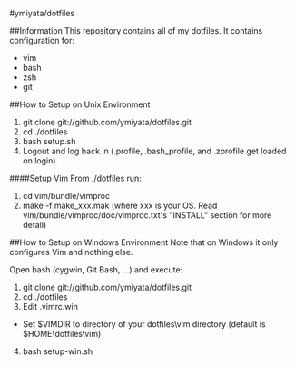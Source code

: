 #ymiyata/dotfiles

##Information
This repository contains all of my dotfiles. It contains configuration for:

- vim
- bash
- zsh 
- git

##How to Setup on Unix Environment
1. git clone git://github.com/ymiyata/dotfiles.git
2. cd ./dotfiles
3. bash setup.sh
4. Logout and log back in (.profile, .bash_profile, and .zprofile get loaded on login)

####Setup Vim
From ./dotfiles run:

1. cd vim/bundle/vimproc
2. make -f make_xxx.mak (where xxx is your OS. Read vim/bundle/vimproc/doc/vimproc.txt's "INSTALL" section for more detail)

##How to Setup on Windows Environment
Note that on Windows it only configures Vim and nothing else. 

Open bash (cygwin, Git Bash, ...) and execute:

1. git clone git://github.com/ymiyata/dotfiles.git
2. cd ./dotfiles
3. Edit .vimrc.win
 - Set $VIMDIR to directory of your dotfiles\vim directory (default is $HOME\dotfiles\vim)
4. bash setup-win.sh
